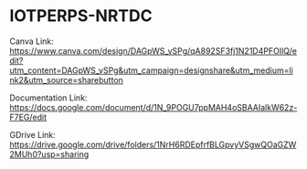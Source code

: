 # IOTPERPS-NRTDC

Canva Link: https://www.canva.com/design/DAGpWS_vSPg/qA892SF3fj1N21D4PFOIlQ/edit?utm_content=DAGpWS_vSPg&utm_campaign=designshare&utm_medium=link2&utm_source=sharebutton


Documentation Link: https://docs.google.com/document/d/1N_9POGU7ppMAH4oSBAAIalkW62z-F7EG/edit


GDrive Link: https://drive.google.com/drive/folders/1NrH6RDEpfrfBLGpvyVSgwQOaGZW2MUh0?usp=sharing
